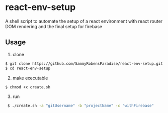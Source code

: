 # react-env-setup

A shell script to automate the setup of a react environment with react router DOM rendering and the final setup for firebase

## Usage

1. clone

```bash
$ git clone https://github.com/SammyRobensParadise/react-env-setup.git
$ cd react-env-setup
```

2. make executable

```bash
$ chmod +x create.sh
```

3. run

```bash
 $ ./create.sh -a "gitUsername" -b "projectName" -c "withFirebase"
```
